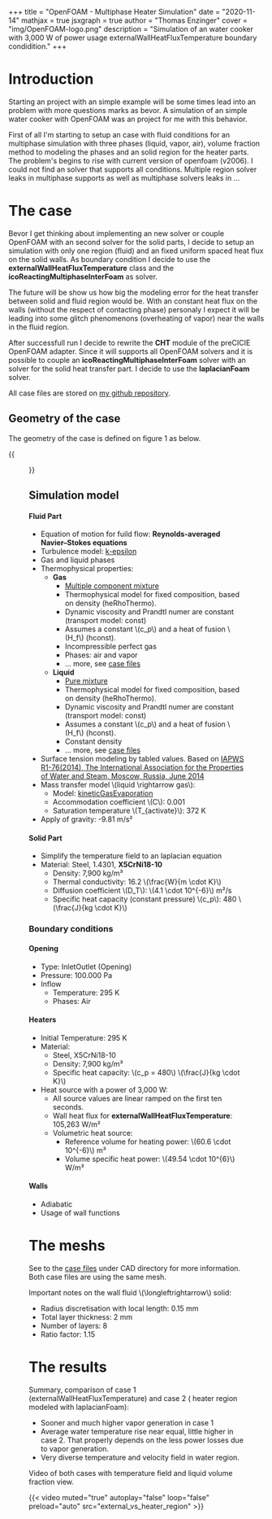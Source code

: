 +++
title = "OpenFOAM - Multiphase Heater Simulation"
date = "2020-11-14"
mathjax = true
jsxgraph = true
author = "Thomas Enzinger"
cover = "img/OpenFOAM-logo.png"
description = "Simulation of an water cooker with 3,000 W of power usage externalWallHeatFluxTemperature boundary condidition."
+++


# Introduction

Starting an project with an simple example will be some times lead into an
problem with more questions marks as bevor. A simulation of an simple water
cooker with OpenFOAM was an project for me with this behavior.

First of all I'm starting to setup an case with fluid conditions for an
multiphase simulation with three phases (liquid, vapor, air), volume fraction
method to modeling the phases and an solid region for the heater parts.<br />
The problem's begins to rise with current version of openfoam (v2006). I could
not find an solver that supports all conditions. Multiple region
solver leaks in multiphase supports as well as multiphase solvers leaks in ...


# The case

Bevor I get thinking about implementing an new solver or couple OpenFOAM with an
second solver for the solid parts, I decide to setup an simulation with
only one region (fluid) and an fixed uniform spaced heat flux on the solid
walls. As boundary condition I decide to use the
**externalWallHeatFluxTemperature** class and
the **icoReactingMultiphaseInterFoam** as solver.

The future will be show us how big the modeling error for the heat transfer
between solid and fluid region would be. With an constant heat flux on the walls
(without the respect of contacting phase) personaly I expect it will be leading
into some glitch phenomenons (overheating of vapor) near the walls in the fluid
region.

After successfull run I decide to rewrite the **CHT** module of the preCICIE
OpenFOAM adapter. Since it will supports all OpenFOAM solvers and it is possible
to couple an **icoReactingMultiphaseInterFoam** solver with an solver for the
solid heat transfer part. I decide to use the **laplacianFoam** solver.

All case files are stored on [my github repository][1].

## Geometry of the case

The geometry of the case is defined on figure 1 as below.

{{<figure src="schematic_multiphase_case.png" caption="Figure 1: Schematic representation">}}



## Simulation model

#### Fluid Part

- Equation of motion for fuild flow: **Reynolds-averaged Navier–Stokes equations**
- Turbulence model: [k-epsilon][2]
- Gas and liquid phases
- Thermophysical properties:
  - **Gas**
    - [Multiple component mixture][3]
    - Thermophysical model for fixed composition, based on density (heRhoThermo).
    - Dynamic viscosity and Prandtl numer are constant (transport model: const)
    - Assumes a constant \\(c_p\\) and a heat of fusion \\(H_f\\) (hconst).
    - Incompressible perfect gas
    - Phases: air and vapor
    - ... more, see [case files][1]
  - **Liquid**
    - [Pure mixture][3]
    - Thermophysical model for fixed composition, based on density (heRhoThermo).
    - Dynamic viscosity and Prandtl numer are constant (transport model: const)
    - Assumes a constant \\(c_p\\) and a heat of fusion \\(H_f\\) (hconst).
    - Constant density
    - ... more, see [case files][1]
- Surface tension modeling by tabled values. Based on [IAPWS R1-76(2014), The International Association for the Properties of Water and Steam, Moscow, Russia, June 2014][4]
- Mass transfer model \\(liquid \rightarrow gas\\):
  - Model: [kineticGasEvaporation][5]
  - Accommodation coefficient \\(C\\): 0.001
  - Saturation temperature \\(T_{activate}\\): 372 K
- Apply of gravity: -9.81 m/s²


#### Solid Part

- Simplify the temperature field to an laplacian equation
- Material: Steel, 1.4301, **X5CrNi18-10**
  - Density: 7,900 kg/m³
  - Thermal conductivity: 16.2 \\(\frac{W}{m \cdot K}\\)
  - Diffusion coefficient \\(D_T\\): \\(4.1 \cdot 10^{-6}\\) m²/s
  - Specific heat capacity (constant pressure) \\(c_p\\): 480 \\(\frac{J}{kg \cdot K}\\)


### Boundary conditions

#### Opening

- Type: InletOutlet (Opening)
- Pressure: 100.000 Pa
- Inflow
  - Temperature: 295 K
  - Phases: Air

#### Heaters

- Initial Temperature: 295 K
- Material:
  - Steel, X5CrNi18-10
  - Density: 7,900 kg/m³
  - Specific heat capacity: \\(c_p = 480\\) \\(\frac{J}{kg \cdot K}\\)
- Heat source with a power of 3,000 W:
  - All source values are linear ramped on the first ten seconds.
  - Wall heat flux for **externalWallHeatFluxTemperature**: 105,263 W/m²
  - Volumetric heat source:
    - Reference volume for heating power: \\(60.6 \cdot 10^{-6}\\) m³
    - Volume specific heat power: \\(49.54 \cdot 10^{6}\\) W/m³

#### Walls

- Adiabatic
- Usage of wall functions


# The meshs

See to the [case files][1] under CAD directory for more information. Both case
files are using the same mesh.

Important notes on the wall fluid \\(\longleftrightarrow\\) solid:

  - Radius discretisation with local length: 0.15 mm
  - Total layer thickness: 2 mm
  - Number of layers: 8
  - Ratio factor: 1.15


# The results

Summary, comparison of case 1 (externalWallHeatFluxTemperature) and case 2 (
heater region modeled with laplacianFoam):

  - Sooner and much higher vapor generation in case 1
  - Average water temperature rise near equal, little higher in case 2. That
    properly depends on the less power losses due to vapor generation.
  - Very diverse temperature and velocity field in water region.

Video of both cases with temperature field and liquid volume fraction view.

{{< video muted="true" autoplay="false" loop="false" preload="auto" src="external_vs_heater_region" >}}


[1]: https://github.com/TEFEdotCC/OpenFOAM-Water-Cooker-Example
[2]: https://www.openfoam.com/documentation/guides/latest/doc/guide-turbulence-ras-k-epsilon.html
[3]: https://cfd.direct/openfoam/user-guide/v6-thermophysical/
[4]: http://www.iapws.org/relguide/Surf-H2O-2014.pdf
[5]: https://www.openfoam.com/documentation/guides/latest/api/classFoam_1_1meltingEvaporationModels_1_1kineticGasEvaporation.html#details
